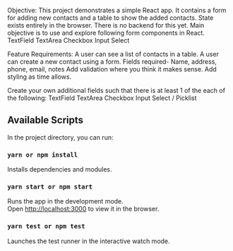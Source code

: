 Objective:
This project demonstrates a simple React app. It contains a form for adding new contacts and a table to show the added contacts. State exists entirely in the browser. There is no backend for this yet. Main objective is to use and explore following form components in React.
TextField
TextArea
Checkbox
Input Select

Feature Requirements:
A user can see a list of contacts in a table.
A user can create a new contact using a form.
Fields required- Name, address, phone, email, notes
Add validation where you think it makes sense.
Add styling as time allows.

Create your own additional fields such that there is at least 1 of the each of the following:
TextField
TextArea
Checkbox
Input Select / Picklist


## Available Scripts

In the project directory, you can run:

### `yarn or npm install`

Installs dependencies and modules.

### `yarn start or npm start`

Runs the app in the development mode.<br>
Open [http://localhost:3000](http://localhost:3000) to view it in the browser.

### `yarn test or npm test`

Launches the test runner in the interactive watch mode.<br>

